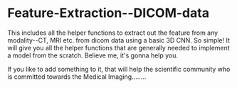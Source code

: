 # Feature-Extraction--DICOM-data


This includes all the helper functions to extract out the feature from any modality--CT, MRI etc. from dicom data using a basic 3D CNN. So simple! It will give you all the helper functions that are generally needed to implement a model from the scratch. 
Believe me, it's gonna help you. 

If you like to add something to it, that will help the scientific community who is committed towards the Medical Imaging........

